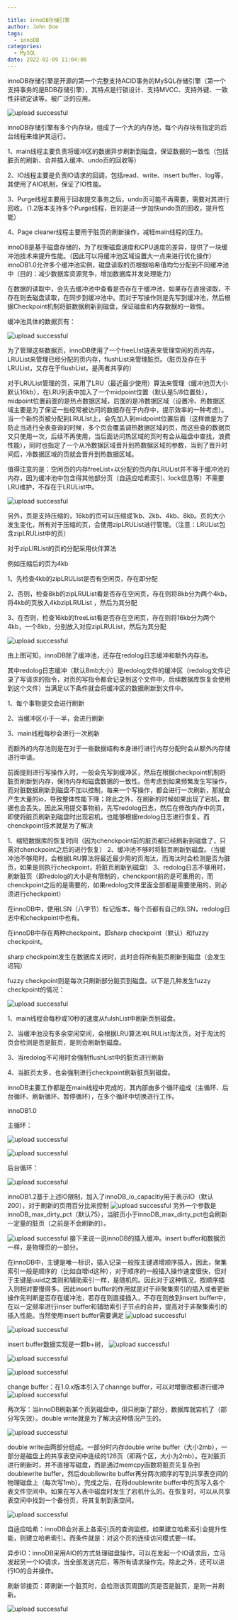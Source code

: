 ```yaml
---

title: innoDB存储引擎
author: John Doe
tags:
  - innoDB
categories:
  - MySQL
date: 2022-02-09 11:04:00
---
```


innoDB存储引擎是开源的第一个完整支持ACID事务的MySQL存储引擎（第一个支持事务的是BDB存储引擎），其特点是行锁设计、支持MVCC、支持外键、一致性非锁定读等。被广泛的应用。


 ![upload successful](../images/pasted-58.png)
 
 innoDB存储引擎有多个内存块，组成了一个大的内存池，每个内存块有指定的后台线程来维护其运行。
 
 1、main线程主要负责将缓冲区的数据异步刷新到磁盘，保证数据的一致性（包括脏页的刷新、合并插入缓冲、undo页的回收等）
 
 2、IO线程主要是负责IO请求的回调，包括read、write、insert buffer、log等，其使用了AIO机制，保证了IO性能。
 
 3、Purge线程主要用于回收提交事务之后，undo页可能不再需要，需要对其进行回收。（1.2版本支持多个Purge线程，目的是进一步加快undo页的回收，提升性能）
 
 4、Page cleaner线程主要用于脏页的刷新操作，减轻main线程的压力。
 
 
 
 innoDB是基于磁盘存储的，为了权衡磁盘速度和CPU速度的差异，提供了一块缓冲池技术来提升性能。（因此可以将缓冲池区域设置大一点来进行优化操作）innoDB1.0允许多个缓冲池实例，磁盘读取的页根据哈希值均匀分配到不同缓冲池中（目的：减少数据库资源竞争，增加数据库并发处理能力）
 
 在数据的读取中，会先去缓冲池中查看是否存在于缓冲池，如果存在直接读取，不存在则去磁盘读取，在同步到缓冲池中。而对于写操作则是先写到缓冲池，然后根据Checkpoint机制将脏数据刷新到磁盘，保证磁盘和内存数据的一致性。
  
 缓冲池具体的数据页有：
 
 ![upload successful](../images/pasted-59.png)
 
 为了管理这些数据页，innoDB使用了一个freeLIst链表来管理空闲的页内存，LRUList来管理已经分配的页内存，flushList来管理脏页。（脏页及存在于LRUList，又存在于flushList，是两者共享的）
 
 对于LRUList管理的页，采用了LRU（最近最少使用）算法来管理（缓冲池页大小默认16kb），在LRU列表中加入了一个midpoint位置（默认是5/8位置处），midpoint位置前面的是热点数据区域，后面的是冷数据区域（设置冷、热数据区域主要是为了保证一些经常被访问的数据存在于内存中，提示效率的一种考虑）。当一个新的页被分配到LRULIst上，会先加入到midpoint位置后面（这样做是为了防止当进行全表查询的时候，多个页会覆盖调热数据区域的页，而这些查的数据页又只使用一次，后续不再使用，当后面访问热区域的页时有会从磁盘中查找，浪费性能），同时也指定了一个从冷数据区域晋升到热数据区域的参数，当到了晋升时间后，冷数据区域的页就会晋升到热数据区域。
 
值得注意的是：空闲页的内存freeList+以分配的页内存LRUList并不等于缓冲池的内存，因为缓冲池中包含得其他部分页（自适应哈希索引、lock信息等）不需要LRU维护，不存在于LRUList中。


 ![upload successful](../images/pasted-60.png)
 
 
 另外，页是支持压缩的，16kb的页可以压缩成1kb、2kb、4kb、8kb。页的大小发生变化，所有对于压缩的页，会使用zipLRUList进行管理。（注意：LRUList包含zipLRUList中的页）
 
 对于zipLIRList的页的分配采用伙伴算法
 
例如压缩后的页为4kb

1、先检查4kb的zipLRUList是否有空闲页，存在即分配

2、否则，检查8kb的zipLRUList看是否存在空闲页，存在则将8kb分为两个4kb，将4kb的页放入4kbzipLRUList
，然后为其分配

3、在否则，检查16kb的freeList看是否存在空闲页，存在则将16kb分为两个4kb，一个8kb，分别放入对应zipLRUList，然后为其分配



 ![upload successful](../images/pasted-61.png)
 
 由上图可知，innoDB除了缓冲池，还存在redolog日志缓冲和额外内存池。
 
 其中redolog日志缓冲（默认8mb大小）是redolog文件的缓冲区（redolog文件记录了写请求的指令，对页的写指令都会记录到这个文件中，后续数据库恢复会使用到这个文件）当满足以下条件就会将缓冲区的数据刷新到文件中。
 
 1、每个事物提交会进行刷新
 
 2、当缓冲区小于一半，会进行刷新
 
 3、main线程每秒会进行一次刷新
 
 而额外的内存池则是在对于一些数据结构本身进行进行内存分配时会从额外内存储进行申请。


前面提到进行写操作入时，一般会先写到缓冲区，然后在根据checkpoint机制将脏页刷新到内存，保持内存和磁盘数据的一致性。但考虑到如果频繁发生写操作，而对脏数据刷新到磁盘不加以控制，每来一个写操作，都会进行一次刷新，那就会产生大量的io，导致整体性能下降；除此之外，在刷新的时候如果出现了宕机，数据也会丢失。因此采用提交事物前，先写redolog日志，然后在修改内存中的页，即使将脏页刷新到磁盘时出现宕机，也能够根据redolog日志进行恢复。而chenckpoint技术就是为了解决

1、缩短数据库的恢复时间（因为chenckpoint前的脏页都已经刷新到磁盘了，只需对chenckpoint之后的进行恢复）
2、缓冲池不够时将脏页刷新到磁盘。（当缓冲池不够用时，会根据LRU算法将最近最少用的页淘汰，而淘汰时会检测是否为脏页，如果是则执行checkpoint，将脏页刷新到磁盘）
3、redolog日志不够用时，刷新脏页（即redolog的大小是有限制的，chenckpont前的是可重用的，而chenckpoint之后的是需要的，如果redolog文件里面全部都是需要使用的，则必须进行checkpoint）

在innoDB中，使用LSN（八字节）标记版本，每个页都有自己的LSN，redolog日志中和checkpoint中也有。

在innoDB中存在两种checkpoint，即sharp checkpoint（默认）和fuzzy checkpoint。

sharp checkpoint发生在数据库关闭时，此时会将所有脏页刷新到磁盘（会发生迟钝）

fuzzy checkpoint则是每次只刷新部分脏页到磁盘。以下是几种发生fuzzy checkpoint的情况：

 ![upload successful](../images/pasted-62.png)
 
 1、main线程会每秒或10秒的速度从fulshList中刷新页到磁盘。
 
 2、当缓冲池没有多余空闲空间，会根据LRU算法冲LRUList淘汰页，对于淘汰的页会检测是否是脏页，是则会刷新到磁盘。
 
 3、当redolog不可用时会强制flushList中的脏页进行刷新
 
 4、当脏页太多，也会强制进行checkpoint刷新脏页到磁盘。
 
 
 innoDB主要工作都是在main线程中完成的，其内部由多个循环组成（主循环、后台循环、刷新循环、暂停循环），在多个循环中切换进行工作。
 
 innoDB1.0
 
 主循环：
 
 ![upload successful](../images/pasted-64.png)
 
 
 ![upload successful](../images/pasted-65.png)
 
 后台循环：
 
 ![upload successful](../images/pasted-66.png)
 
 innoDB1.2基于上述IO限制，加入了innoDB_io_capacitiy用于表示IO（默认200），对于刷新的页用百分比来控制
 ![upload successful](../images/pasted-67.png)
 另外一个参数是innoDB_max_dirty_pct（默认75），当脏页小于innoDB_max_dirty_pct也会刷新一定量的脏页（之前是不会刷新的）。
  
  
  ![upload successful](../images/pasted-61.png)
  接下来说一说innoDB的插入缓冲。insert buffer和数据页一样，是物理页的一部分。
  
  在innoDB中，主键是唯一标识，插入记录一般按主键递增顺序插入。因此，聚集索引一般是顺序的（比如自增id这种），对于顺序的一般插入操作速度很快，但对于主键是uuid之类则和辅助索引一样，是随机的。因此对于这种情况，按顺序插入则相对要慢得多。因此insert buffer的作用就是对于非聚集索引的插入或者更新操作先判断是否存在缓冲池，若存在则直接插入，不存在则放到insert buffer中，在以一定频率进行inser buffer和辅助索引子节点的合并，提高对于非聚集索引的插入性能。当然使用insert buffer需要满足
 ![upload successful](../images/pasted-69.png)
 
 ![upload successful](../images/pasted-70.png)
 
 insert buffer数据实现是一颗b+树，
 ![upload successful](../images/pasted-72.png)
 
![upload successful](../images/pasted-73.png)


 ![upload successful](../images/pasted-74.png)
 
 change buffer：在1.0.x版本引入了channge buffer，可以对增删改都进行缓冲
 ![upload successful](../images/pasted-71.png)
 
 
 两次写：当innoDB刷新某个页到磁盘中，但只刷新了部分，数据库就宕机了（部分写失效）。double write就是为了解决这种情况产生的。
 
 ![upload successful](../images/pasted-75.png)
 
 double write由两部分组成。一部分时内存double write buffer（大小2mb），一部分是磁盘上的共享表空间中连续的128页（即两个区，大小为2mb）。在对脏页进行刷新时，并不直接写磁盘，而是通过memcpy函数将脏页先复杂到 doublewrite buffer，然后doubllewrite buffer再分两次顺序的写到共享表空间的物理磁盘上（每次写1mb）。完成之后，在将doublewrite buffer中的页写入各个表文件空间中。如果在写入表中磁盘时发生了宕机什么的。在恢复时，可以从共享表空间中找到一个备份页，将其复制到表空间。
 
 ![upload successful](../images/pasted-76.png)
 
 自适应哈希：innoDB会对表上各索引页的查询监控。如果建立哈希索引会提升性能，则建立哈希索引。而条件就是：对这个页的连续访问模式要一样。
 
 异步IO：innoDB采用AIO的方式处理磁盘操作，可以在发起一个IO请求后，立马发起另一个IO请求，当全部发送完后，等所有请求操作完。除此之外，还可以进行IO的合并操作。
 
 
 刷新邻接页：即刷新一个脏页时，会检测该页周围的页是否是脏页，是则一并刷新。
 
 
 ![upload successful](../images/pasted-77.png)